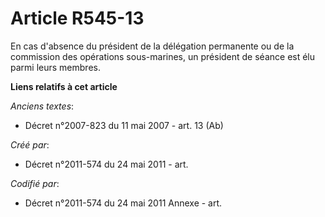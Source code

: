 # Article R545-13

En cas d'absence du président de la délégation permanente ou de la commission des opérations sous-marines, un président de
séance est élu parmi leurs membres.

**Liens relatifs à cet article**

_Anciens textes_:

  - Décret n°2007-823 du 11 mai 2007 - art. 13 (Ab)

_Créé par_:

  - Décret n°2011-574 du 24 mai 2011  - art.

_Codifié par_:

  - Décret n°2011-574 du 24 mai 2011 Annexe - art.
